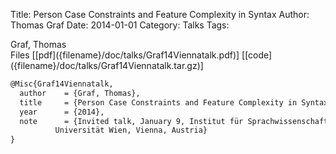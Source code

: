 Title: Person Case Constraints and Feature Complexity in Syntax
Author: Thomas Graf
Date: 2014-01-01
Category: Talks
Tags: 

<div markdown class="authors">
Graf, Thomas
</div>

<div markdown class="files">
<span id="files-title">Files</span>
[[pdf]({filename}/doc/talks/Graf14Viennatalk.pdf)]
[[code]({filename}/doc/talks/Graf14Viennatalk.tar.gz)]
</div>

~~~latex
@Misc{Graf14Viennatalk,
  author	= {Graf, Thomas},
  title		= {Person Case Constraints and Feature Complexity in Syntax},
  year		= {2014},
  note		= {Invited talk, January 9, Institut für Sprachwissenschaft,
		  Universität Wien, Vienna, Austria}
}
~~~

